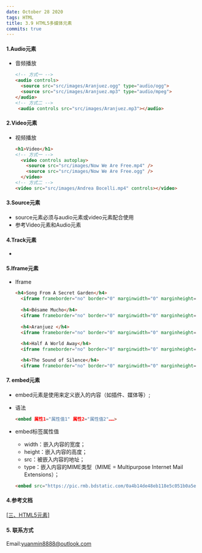 ```yaml
---
date: October 28 2020
tags: HTML
title: 3.9 HTML5多媒体元素
commits: true
---
```

#### 1.Audio元素

- 音频播放

  ```html
  <!-- 方式一 -->
  <audio controls>
    <source src="src/images/Aranjuez.ogg" type="audio/ogg">
    <source src="src/images/Aranjuez.mp3" type="audio/mpeg">
  </audio>
  <!-- 方式二 -->
   <audio controls src="src/images/Aranjuez.mp3"></audio>
  ```

#### 2.Video元素

- 视频播放

  ```html
  <h1>Video</h1>
  <!-- 方式一 -->
	<video controls autoplay>
	  <source src="src/images/Now We Are Free.mp4" />
	  <source src="src/images/Now We Are Free.ogg" />
	</video>
  <!-- 方式二 -->
  <video src="src/images/Andrea Bocelli.mp4" controls></video>
  ```

#### 3.Source元素

- source元素必须与audio元素或video元素配合使用
- 参考Video元素和Audio元素

#### 4.Track元素

- 

#### 5.Iframe元素

- Iframe
  ```html
  <h4>Song From A Secret Garden</h4>
	<iframe frameborder="no" border="0" marginwidth="0" marginheight="0" width=330 height=86 src="//music.163.com/outchain/player?type=2&id=4278298&auto=1&height=66"></iframe>
	
	<h4>Bésame Mucho</h4>
	<iframe frameborder="no" border="0" marginwidth="0" marginheight="0" width=330 height=86 src="//music.163.com/outchain/player?type=2&id=27088286&auto=1&height=66"></iframe>
	
	<h4>Aranjuez </h4>
	<iframe frameborder="no" border="0" marginwidth="0" marginheight="0" width=330 height=86 src="//music.163.com/outchain/player?type=2&id=31854762&auto=1&height=66"></iframe>
	
	<h4>Half A World Away</h4>
	<iframe frameborder="no" border="0" marginwidth="0" marginheight="0" width=330 height=86 src="//music.163.com/outchain/player?type=2&id=4278397&auto=1&height=66"></iframe>

	<h4>The Sound of Silence</h4>
	<iframe frameborder="no" border="0" marginwidth="0" marginheight="0" width=330 height=86 src="//music.163.com/outchain/player?type=2&id=5113327&auto=1&height=66"></iframe>
  ```

#### 7. embed元素

- embed元素是使用来定义嵌入的内容（如插件、媒体等）;
- 语法

  ```html
  <embed 属性1="属性值1" 属性2="属性值2"……>
  ```
- embed标签属性值

  - width：嵌入内容的宽度；
  - height：嵌入内容的高度；
  - src：被嵌入内容的地址；
  - type：嵌入内容的MIME类型（MIME = Multipurpose Internet Mail Extensions）；

  ```html
  <embed src="https://pic.rmb.bdstatic.com/0a4b14de48eb118e5c051b0a5e008d3a9795.gif" width="200px"height="100px">
  ```

#### 4.参考文档

[[三、HTML5元素]](https://web-dolphin.github.io/2020/10/28/HTML/Tutorial/%E4%B8%89%E3%80%81HTML5%20%E5%85%83%E7%B4%A0/)

#### 5. 联系方式

Email:yuanmin8888@outlook.com